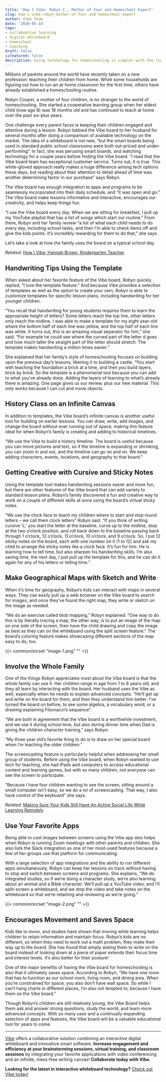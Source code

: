 ```yaml
---
title: 'How I Vibe: Robyn C., Mother of Four and Homeschool Expert'
slug: how-i-vibe-robyn-mother-of-four-and-homeschool-expert
author: Vibe Team
date: '2020-05-14'
tags:
- collaboative learning
- digital whiteboard
- homeschool
- teaching
draft: false
isfeatured: false
description: Using technology for homeschooling is simpler with the right tools. Learn how one family makes it work.
---
```


Millions of parents around the world have recently taken on a new profession: teaching their children from home. While some households are figuring out how to run an at-home classroom for the first time, others have already established a homeschooling routine.

Robyn Cooper, a mother of four children, is no stranger to the world of homeschooling. She started a cooperative learning group when her eldest child (now age 8) was 18 months old and has continued to teach at home over the past six-plus years.

One challenge every parent faces is keeping their children engaged and attentive during a lesson. Robyn lobbied the Vibe board to her husband for several months after doing a comparison of available technology on the market. The idea of a whiteboard is not new, “but the smart boards being used in standard public school classrooms were both out-priced and under-performing”. In fact, she was perusing smart boards, and watching technology for a couple years before finding the Vibe board. “I read that the Vibe board team has exceptional customer service. Turns out, it is true. This white-gloved approach really makes a huge difference among tech options these days, but reading about their attention to detail ahead of time was another determining factor in our purchase” says Robyn.

The Vibe board has enough integration to apps and programs to be seamlessly incorporated into their daily schedule, and “it was open and go.” The Vibe board make lessons informative and interactive, encourages our creativity, and helps keep things fun.

“I use the Vibe board every day. When we are sitting for breakfast, I pull up my YouTube playlist that has a list of songs which start our routine.” From there, Robyn and her family review “a list of what each child needs to do every day, including school tasks, and then I’m able to check items off and give the kids points. It’s incredibly rewarding for them to do that,” she says.

Let’s take a look at how the family uses the board on a typical school day.

*Related:* [How I Vibe: Hannah Brown, Kindergarten Teacher](https://vibe.us/blog/how-i-vibe-hannah-brown-kindergarten-teacher/)

## Handwriting Tips Using the Template

When asked about her favorite feature of the Vibe board, Robyn quickly replied, “I love the template feature.” And because Vibe provides a selection of templates as well as the option to create your own, Robyn is able to customize templates for specific lesson plans, including handwriting for her younger children.

“You recall that handwriting for young students requires them to learn the appropriate height of letters? Some letters reach the top line, other letters only reach the midline. I was able to make a template for my eight year-old where the bottom half of each line was yellow, and the top half of each line was white. It turns out, this is an amazing visual separator for him,” she said. “For example he could see where the curved part of the letter d goes and how much taller the straight part of the letter should stretch. The template makes handwriting a million times easier.”

She explained that her family’s style of homeschooling focuses on building upon the previous day’s lessons, likening it to building a castle. “You start with teaching the foundation a brick at a time, and then you build layers, brick by brick. So the template is a phenomenal tool because you can add to what you’ve already done. Adding the layers of learning to what’s already there is amazing. One page gives us our review, plus our new material. This only works because I can cut and move objects.

## History Class on an Infinite Canvas

In addition to templates, the Vibe board’s infinite canvas is another useful tool for building on earlier lessons. You can draw, write, add images, and change the board without ever running out of space, making this feature ideal for when Robyn’s family is creating and adding to historical timelines.

“We use the Vibe to build a history timeline. The board is useful because you can move pictures and text, so if the timeline is expanding or shrinking, you can zoom in and out, and the timeline can go on and on. We keep adding characters, events, locations, and geography to that board.”

## Getting Creative with Cursive and Sticky Notes

Using the template tool makes handwriting sessions easier and more fun, but there are other features of the Vibe board that can add variety to standard lesson plans. Robyn’s family discovered a fun and creative way to work on a couple of different skills at once using the board’s virtual sticky notes.

“We use the clock face to teach my children where to start and stop round letters – we call them clock letters” Robyn said. “If you think of writing cursive ‘c,’ you start the letter at the baseline, curve up to the midline, stop at the two o’clock position, and roll back down to the baseline passing back through 1 o’clock, 12 o’clock, 11 o’clock, 10 o’clock, and 9 o’clock. So, I put 12 sticky notes on the board, each with one number on it (1 to 12) and ask my child to arrange the sticky notes like a clock face. It’s fun for him. He is learning how to tell time, but also sharpen his handwriting skills. I’m also saving time, the next day, I just pull up the template for this, and he can do it again for any of his letters or telling time.”

## Make Geographical Maps with Sketch and Write

When it’s time for geography, Robyn’s kids can interact with maps in several ways. They can easily pull up a web browser on the Vibe board to search for images, and once they’ve found the right map, they write or sketch on the image as needed.

“We do an exercise called blob mapping,” Robyn explained. “One way to do this is by literally tracing a map; the other way, is to put an image of the map on one side of the screen, then have the child drawing and copy the image as best as they can on the whiteboard using the split screen feature.” The board’s coloring feature makes showcasing different sections of the map easy to do, too.

{{< common/srcset "image-1.png" "" >}}

## Involve the Whole Family

One of the things Robyn appreciates most about the Vibe board is that the whole family can use it. Her children range in age from 1 to 8 years old, and they all learn by interacting with the board. Her husband uses the Vibe as well, especially when he needs to explain advanced concepts. “He’ll get up and write on the board for them, and then they understand him better. I’ve turned the board on before, to see some algebra, a vocabulary word, or a drawing explaining Fibonacci’s sequence”.

“We are both in agreement that the Vibe board is a worthwhile investment, and we use it during school time, but also during dinner time when Dad is giving the children character training,” says Robyn.

“My three year old’s favorite thing to do is to draw on her special board when I’m teaching the older children.”

The screencasting feature is particularly helpful when addressing her small group of students. Before using the Vibe board, when Robyn wanted to use tech for teaching, she had iPads and computers to access educational content and learning games, but with so many children, not everyone can see the screen to participate.

“Because I have four children wanting to see the screen, sitting around a small computer isn’t easy, so we do a lot of screencasting. That way, I also have control of the keyboard” she says.

*Related:* [Making Sure Your Kids Still Have An Active Social Life While Learning Remotely](https://vibe.us/blog/making-sure-your-kids-still-have-an-active-social-life-while-learning-remotely/)

## Use Your Favorite Apps

Being able to cast images between screens using the Vibe app also helps when Robyn is running Zoom meetings with other parents and children. She also lists the Slack integration as one of her most-used features because a few of her groups use that platform for communicating.

With a large selection of app integrations and the ability to run different apps simultaneously, Robyn can keep her lessons on track without having to stop and switch between screens and programs. She explains, “We do integrated studies, so if we’re doing a character study, we’re also learning about an animal and a Bible character. We’ll pull up a YouTube video, and I’ll split-screen a whiteboard, and we stop the video and take notes on the whiteboard so that we’re retaining and reviewing as we’re going.”

{{< common/srcset "image-2.png" "" >}}

## Encourages Movement and Saves Space

Kids like to move, and studies have shown that moving while learning helps children to retain information and maintain focus. Robyn’s kids are no different, so when they need to work out a math problem, they make their way up to the board. She has found that simply asking them to write on the board instead of looking down at a piece of paper extends their focus time and interest levels. It’s also better for their posture!

One of the major benefits of having the Vibe board for homeschooling is also that it ultimately saves space. According to Robyn, “We have one room that has to function as our school room, living room, and dining area. When you’re constrained for space, you also don’t have wall space. So while I can’t hang charts in different places, I’m also not tempted to, because I have them on the Vibe board.”

Though Robyn’s children are still relatively young, the Vibe Board helps them ask and answer strong questions, study the world, and learn more advanced concepts. With so many uses and a continually expanding selection of apps and features, the Vibe board will be a valuable educational tool for years to come.



---

[Vibe](https://vibe.us/) offers a collaborative solution combining an interactive digital whiteboard and innovative smart software. **Increase engagement and efficiency at your brainstorming sessions, virtual training, and classroom sessions** by integrating your favorite applications with video conferencing and an infinite, mess-free writing canvas! **Collaborate today with Vibe.**

**Looking for the latest in interactive whiteboard technology?** [Check out Vibe today!](https://vibe.us/order/)
